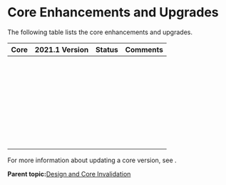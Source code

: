 # Core Enhancements and Upgrades

The following table lists the core enhancements and upgrades.

|Core|2021.1 Version|Status|Comments|
|----|--------------|------|--------|
| | | | |
| | | | |
| | | | |
| | | | |
| | | | |
| | | | |
| | | | |
| | | | |

For more information about updating a core version, see []().

**Parent topic:**[Design and Core Invalidation](GUID-E23AFEE2-D1BD-4716-B31C-95CCF1CD6F0D.md)

